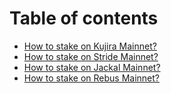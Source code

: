 # Table of contents

* [How to stake on Kujira Mainnet?](README.md)
* [How to stake on Stride Mainnet?](how-to-stake-on-stride-mainnet.md)
* [How to stake on Jackal Mainnet?](how-to-stake-on-jackal-mainnet.md)
* [How to stake on Rebus Mainnet?](<how-to-stake-on-jackal-mainnet (1).md>)
